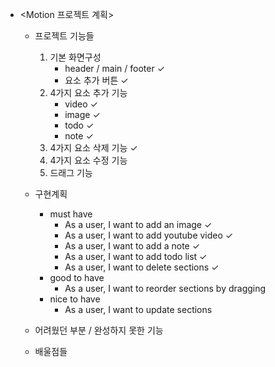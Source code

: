 - <Motion 프로젝트 계획>

  - 프로젝트 기능들 
    1. 기본 화면구성
       - header / main / footer ✓
       - 요소 추가 버튼 ✓
    2. 4가지 요소 추가 기능
        - video ✓
        - image ✓
        - todo ✓
        - note ✓
    3. 4가지 요소 삭제 기능 ✓
    4. 4가지 요소 수정 기능
    5. 드래그 기능

   - 구현계획
     - must have
       - As a user, I want to add an image ✓
       - As a user, I want to add youtube video ✓
       - As a user, I want to add a note ✓
       - As a user, I want to add todo list ✓
       - As a user, I want to delete sections ✓
     - good to have
         - As a user, I want to reorder sections by dragging
     - nice to have
         - As a user, I want to update sections
          
   - 어려웠던 부분 / 완성하지 못한 기능

   - 배울점들